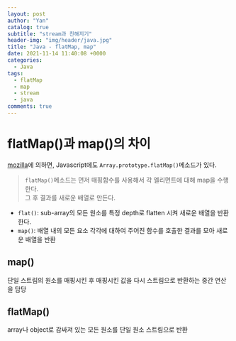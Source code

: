 ```yaml
---
layout: post
author: "Yan"
catalog: true
subtitle: "stream과 친해지기"
header-img: "img/header/java.jpg"
title: "Java - flatMap, map"
date: 2021-11-14 11:40:08 +0000
categories:
  - Java
tags:
  - flatMap
  - map
  - stream
  - java
comments: true
---
```


# flatMap()과 map()의 차이

[mozilla](https://developer.mozilla.org/ko/docs/Web/JavaScript/Reference/Global_Objects/Array/flatMap)에 의하면, Javascript에도 `Array.prototype.flatMap()`메소드가 있다.

> `flatMap()`메소드는 먼저 매핑함수를 사용해서 각 엘리먼트에 대해 map을 수행한다.  
> 그 후 결과를 새로운 배열로 만든다.

- `flat()`: sub-array의 모든 원소를 특정 depth로 flatten 시켜 새로운 배열을 반환한다.
- `map()`: 배열 내의 모든 요소 각각에 대하여 주어진 함수를 호출한 결과를 모아 새로운 배열을 반환

## map()

단일 스트림의 원소를 매핑시킨 후 매핑시킨 값을 다시 스트림으로 반환하는 중간 연산을 담당

## flatMap()

array나 object로 감싸져 있는 모든 원소를 단일 원소 스트림으로 반환
